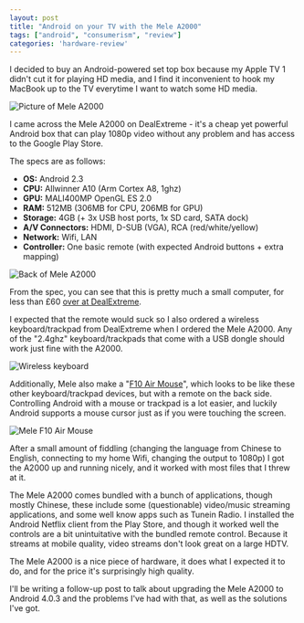```yaml
---
layout: post
title: "Android on your TV with the Mele A2000"
tags: ["android", "consumerism", "review"]
categories: 'hardware-review'
---
```

I decided to buy an Android-powered set top box because my Apple TV 1 didn't cut it for playing HD media, and I find it inconvenient to hook my MacBook up to the TV everytime I want to watch some HD media.

<!-- more -->

![Picture of Mele A2000](http://f.cl.ly/items/0h3x3q0d1x1X2r0T2D0E/MELE-A2000-7.jpg)

I came across the Mele A2000 on DealExtreme - it's a cheap yet powerful Android box that can play 1080p video without any problem and has access to the Google Play Store.

The specs are as follows:

- **OS:** Android 2.3
- **CPU:** Allwinner A10 (Arm Cortex A8, 1ghz)
- **GPU:** MALI400MP OpenGL ES 2.0
- **RAM:** 512MB (306MB for CPU, 206MB for GPU)
- **Storage:** 4GB (+ 3x USB host ports, 1x SD card, SATA dock)
- **A/V Connectors:** HDMI, D-SUB (VGA), RCA (red/white/yellow)
- **Network:** Wifi, LAN
- **Controller:** One basic remote (with expected Android buttons + extra mapping)

![Back of Mele A2000](http://f.cl.ly/items/1b312m1b2M331Q470a1E/back.jpg)

From the spec, you can see that this is pretty much a small computer, for less than £60 [over at DealExtreme](http://www.dealextreme.com/p/mele-a2000-1080p-android-2-3-network-multi-media-player-w-sata-usb-hdmi-lan-vga-wifi-4gb-131566?item=6).

I expected that the remote would suck so I also ordered a wireless keyboard/trackpad from DealExtreme when I ordered the Mele A2000. Any of the "2.4ghz" keyboard/trackpads that come with a USB dongle should work just fine with the A2000.

![Wireless keyboard](http://f.cl.ly/items/3I1434140k283z44170z/wireless-rii-mini-keyboard-touchpad-mouse-for-pc-laptop.jpg)

Additionally, Mele also make a "[F10 Air Mouse](http://www.dealextreme.com/p/mele-f10-fly-mouse-3-in-1-2-4ghz-wireless-air-mouse-keyboard-remote-control-black-128312)", which looks to be like these other keyboard/trackpad devices, but with a remote on the back side. Controlling Android with a mouse or trackpad is a lot easier, and luckily Android supports a mouse cursor just as if you were touching the screen.

![Mele F10 Air Mouse](http://f.cl.ly/items/3b2A301y2p30462P0V1R/Mele-F10-Seneor-Remote-Fly-air-mouse-wilress-mouse-remote-control.jpg)

After a small amount of fiddling (changing the language from Chinese to English, connecting to my home Wifi, changing the output to 1080p) I got the A2000 up and running nicely, and it worked with most files that I threw at it.

The Mele A2000 comes bundled with a bunch of applications, though mostly Chinese, these include some (questionable) video/music streaming applications, and some well know apps such as Tunein Radio. I installed the Android Netflix client from the Play Store, and though it worked well the controls are a bit unintuitative with the bundled remote control. Because it streams at mobile quality, video streams don't look great on a large HDTV.

The Mele A2000 is a nice piece of hardware, it does what I expected it to do, and for the price it's surprisingly high quality.

I'll be writing a follow-up post to talk about upgrading the Mele A2000 to Android 4.0.3 and the problems I've had with that, as well as the solutions I've got.
